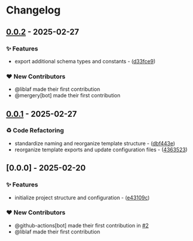 # Changelog

## [0.0.2](https://github.com/liblaf/sing-box-schema/compare/v0.0.1..v0.0.2) - 2025-02-27

### ✨ Features

- export additional schema types and constants - ([d33fce9](https://github.com/liblaf/sing-box-schema/commit/d33fce925dd1520af7db431e1592725dcd04dd9a))

### ❤️ New Contributors

- @liblaf made their first contribution
- @mergery[bot] made their first contribution

## [0.0.1](https://github.com/liblaf/sing-box-schema/compare/v0.0.0..v0.0.1) - 2025-02-27

### ♻ Code Refactoring

- standardize naming and reorganize template structure - ([dbf443e](https://github.com/liblaf/sing-box-schema/commit/dbf443e47c336abf1f94c5efddc883d2301aac4a))
- reorganize template exports and update configuration files - ([4363523](https://github.com/liblaf/sing-box-schema/commit/4363523dcaad7cf76f3de007fcec1273a69c9b01))

## [0.0.0] - 2025-02-20

### ✨ Features

- initialize project structure and configuration - ([e43109c](https://github.com/liblaf/sing-box-schema/commit/e43109c275737a700243f415c09375f1b99ac91a))

### ❤️ New Contributors

- @github-actions[bot] made their first contribution in [#2](https://github.com/liblaf/sing-box-schema/pull/2)
- @liblaf made their first contribution

